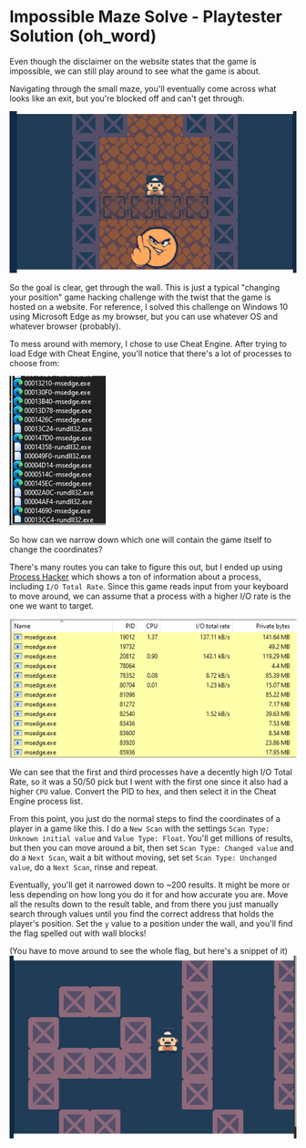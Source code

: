 # Impossible Maze Solve - Playtester Solution (oh_word)

Even though the disclaimer on the website states that the game is impossible, we can still play around to see what the game is about.

Navigating through the small maze, you'll eventually come across what looks like an exit, but you're blocked off and can't get through.

![blocked](./images/blocked.png)

So the goal is clear, get through the wall. This is just a typical "changing your position" game hacking challenge with the twist that the game is hosted on a website. For reference, I solved this challenge on Windows 10 using Microsoft Edge as my browser, but you can use whatever OS and whatever browser (probably).

To mess around with memory, I chose to use Cheat Engine. After trying to load Edge with Cheat Engine, you'll notice that there's a lot of processes to choose from:

![proc_list](./images/proc_list.png)

So how can we narrow down which one will contain the game itself to change the coordinates?

There's many routes you can take to figure this out, but I ended up using [Process Hacker](https://processhacker.sourceforge.io) which shows a ton of information about a process, including `I/O Total Rate`. Since this game reads input from your keyboard to move around, we can assume that a process with a higher I/O rate is the one we want to target.

![io](./images/io.png)

We can see that the first and third processes have a decently high I/O Total Rate, so it was a 50/50 pick but I went with the first one since it also had a higher `CPU` value. Convert the PID to hex, and then select it in the Cheat Engine process list.

From this point, you just do the normal steps to find the coordinates of a player in a game like this. I do a `New Scan` with the settings `Scan Type: Unknown initial value` and `Value Type: Float`. You'll get millions of results, but then you can move around a bit, then set `Scan Type: Changed value` and do a `Next Scan`, wait a bit without moving, set set `Scan Type: Unchanged value`, do a `Next Scan`, rinse and repeat.

Eventually, you'll get it narrowed down to ~200 results. It might be more or less depending on how long you do it for and how accurate you are. Move all the results down to the result table, and from there you just manually search through values until you find the correct address that holds the player's position. Set the `y` value to a position under the wall, and you'll find the flag spelled out with wall blocks!

(You have to move around to see the whole flag, but here's a snippet of it)
![flag](./images/partial_flag.png)